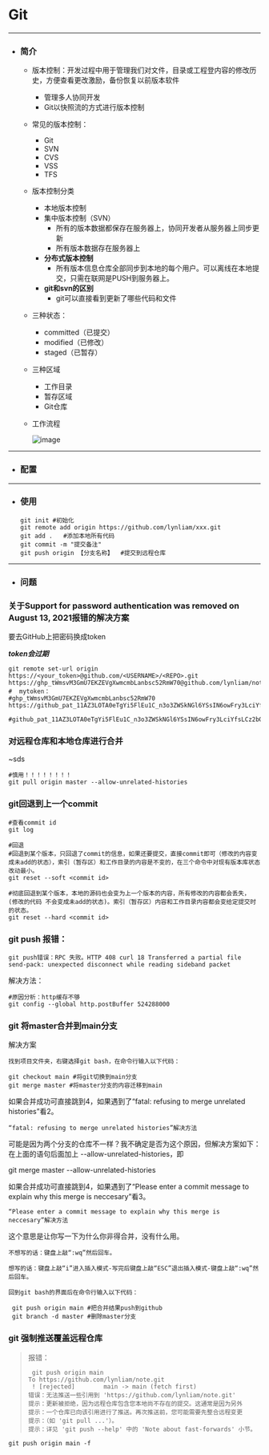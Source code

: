 # Git

------



* ### 简介

  * 版本控制：开发过程中用于管理我们对文件，目录或工程登内容的修改历史，方便查看更改激励，备份恢复以前版本软件
    * 管理多人协同开发
    * Git以快照流的方式进行版本控制

  * 常见的版本控制：
    * Git
    * SVN
    * CVS
    * VSS
    * TFS

  * 版本控制分类
    * 本地版本控制
    * 集中版本控制（SVN）
      * 所有的版本数据都保存在服务器上，协同开发者从服务器上同步更新
      * 所有版本数据存在服务器上
    * **分布式版本控制**
      * 所有版本信息仓库全部同步到本地的每个用户。可以离线在本地提交，只需在联网是PUSH到服务器上。    
    * **git和svn的区别**
      * git可以直接看到更新了哪些代码和文件

  * 三种状态：
    * committed（已提交）
    * modified（已修改）
    * staged（已暂存）

  * 三种区域
    * 工作目录
    * 暂存区域
    * Git仓库

  * 工作流程

    ![image](/media/lynliam/data/markdown/Git/images/v2-bdbe1c116582f534fe567089f87be824_1440w.webp)

    

------



* ### 配置








------

* ### 使用

  ```shell
  git init #初始化
  git remote add origin https://github.com/lynliam/xxx.git
  git add .   #添加本地所有代码
  git commit -m "提交备注"
  git push origin 【分支名称】  #提交到远程仓库
  ```

  

------

* ### 问题

### 关于Support for password authentication was removed on August 13, 2021报错的解决方案

要去GitHub上把密码换成token

***token会过期***

```shell
git remote set-url origin https://<your_token>@github.com/<USERNAME>/<REPO>.git
https://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@github.com/lynliam/note.git
#  mytoken：
#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
https://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@github.com/lynliam/note.git

#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
```

### 对远程仓库和本地仓库进行合并



~sds

```shell
#慎用！！！！！！！！
git pull origin master --allow-unrelated-histories
```

### git回退到上一个commit

```shell
#查看commit id
git log

#回退
#回退到某个版本，只回退了commit的信息，如果还要提交，直接commit即可（修改的内容变成未add的状态），索引（暂存区）和工作目录的内容是不变的，在三个命令中对现有版本库状态改动最小。
git reset --soft <commit id>

#彻底回退到某个版本，本地的源码也会变为上一个版本的内容，所有修改的内容都会丢失， (修改的代码 不会变成未add的状态)。索引（暂存区）内容和工作目录内容都会变给定提交时的状态。
git reset --hard <commit id>
```



### git push 报错：

```shell
git push错误：RPC 失败。HTTP 408 curl 18 Transferred a partial file
send-pack: unexpected disconnect while reading sideband packet
```

解决方法：

```shell
#原因分析：http缓存不够
git config --global http.postBuffer 524288000
```



### git 将master合并到main分支

解决方案

    找到项目文件夹，右键选择git bash，在命令行输入以下代码：
    
    git checkout main #将git切换到main分支
    git merge master #将master分支的内容迁移到main

如果合并成功可直接跳到4，如果遇到了“fatal: refusing to merge unrelated histories”看2。

    “fatal: refusing to merge unrelated histories”解决方法

可能是因为两个分支的仓库不一样？我不确定是否为这个原因，但解决方案如下：在上面的语句后面加上 --allow-unrelated-histories，即

git merge master --allow-unrelated-histories

如果合并成功可直接跳到4，如果遇到了“Please enter a commit message to explain why this merge is neccesary”看3。

    “Please enter a commit message to explain why this merge is neccesary”解决方法

这个意思是让你写一下为什么你非得合并，没有什么用。

    不想写的话：键盘上敲“:wq”然后回车。
    
    想写的话：键盘上敲“i”进入插入模式-写完后键盘上敲“ESC”退出插入模式-键盘上敲“:wq”然后回车。
    
    回到git bash的界面后在命令行输入以下代码：
    
     git push origin main #把合并结果push到github
     git branch -d master #删除master分支



### git 强制推送覆盖远程仓库

> 报错：
>
> ```shell
>  git push origin main
> To https://github.com/lynliam/note.git
>  ! [rejected]        main -> main (fetch first)
> 错误：无法推送一些引用到 'https://github.com/lynliam/note.git'
> 提示：更新被拒绝，因为远程仓库包含您本地尚不存在的提交。这通常是因为另外
> 提示：一个仓库已向该引用进行了推送。再次推送前，您可能需要先整合远程变更
> 提示：（如 'git pull ...'）。
> 提示：详见 'git push --help' 中的 'Note about fast-forwards' 小节。
> ```

```shell
git push origin main -f
```

